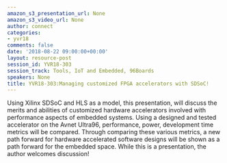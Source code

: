 ```yaml
---
amazon_s3_presentation_url: None
amazon_s3_video_url: None
author: connect
categories:
- yvr18
comments: false
date: '2018-08-22 09:00:00+00:00'
layout: resource-post
session_id: YVR18-303
session_track: Tools, IoT and Embedded, 96Boards
speakers: None
title: YVR18-303:Managing customized FPGA accelerators with SDSoC!
---
```


Using Xilinx SDSoC and HLS as a model, this presentation, will discuss the merits and abilities of customized hardware accelerators involved with performance aspects of embedded systems.  Using a designed and tested accelerator on the Avnet Ultra96, performance, power, development time metrics will be compared. Through comparing these various metrics, a new path forward for hardware accelerated software designs will be shown as a path forward for the embedded space.  While this is a presentation, the author welcomes discussion!